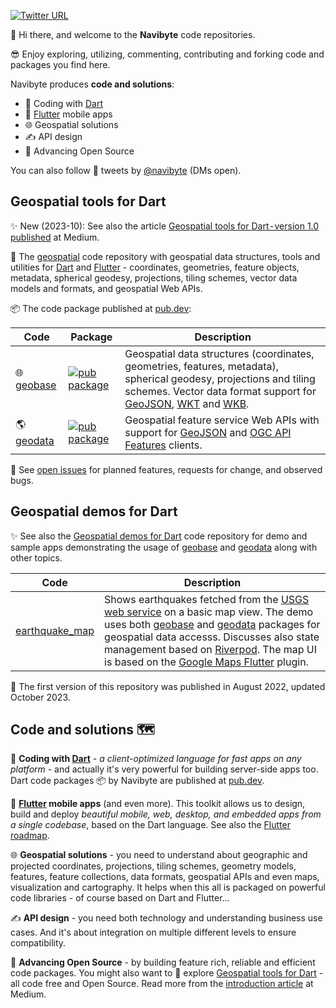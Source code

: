 [![Twitter URL](https://img.shields.io/twitter/url/https/twitter.com/navibyte.svg?style=social&label=Follow%20%40navibyte)](https://twitter.com/navibyte)

👋 Hi there, and welcome to the **Navibyte** code repositories.

😎 Enjoy exploring, utilizing, commenting, contributing and forking code and
packages you find here. 

Navibyte produces **code and solutions**:

* 🎯 Coding with [Dart](https://dart.dev/)
* 💙 [Flutter](https://flutter.dev/) mobile apps
* 🌐 Geospatial solutions
* ✍️ API design
* 📝 Advancing Open Source

You can also follow 📡 tweets by [@navibyte](https://twitter.com/navibyte) (DMs
open).

## Geospatial tools for Dart

✨ New (2023-10): See also the article [Geospatial tools for Dart - version 1.0 published](https://medium.com/@navibyte/geospatial-tools-for-dart-version-1-0-published-0f9673e510b3) at Medium.

🧭 The [geospatial](https://github.com/navibyte/geospatial) code repository with
geospatial data structures, tools and utilities for [Dart](https://dart.dev/)
and [Flutter](https://flutter.dev/) - coordinates,
geometries, feature objects, metadata, spherical geodesy, projections, tiling
schemes, vector data models and formats, and geospatial Web APIs.

📦 The code package published at
[pub.dev](https://pub.dev/publishers/navibyte.com/packages):

Code           | Package | Description 
-------------- | --------| -----------
:globe_with_meridians: [geobase](https://github.com/navibyte/geospatial/tree/main/dart/geobase) | [![pub package](https://img.shields.io/pub/v/geobase.svg)](https://pub.dev/packages/geobase) | Geospatial data structures (coordinates, geometries, features, metadata), spherical geodesy, projections and tiling schemes. Vector data format support for [GeoJSON](https://geojson.org/), [WKT](https://en.wikipedia.org/wiki/Well-known_text_representation_of_geometry) and [WKB](https://en.wikipedia.org/wiki/Well-known_text_representation_of_geometry#Well-known_binary).
:earth_americas: [geodata](https://github.com/navibyte/geospatial/tree/main/dart/geodata) | [![pub package](https://img.shields.io/pub/v/geodata.svg)](https://pub.dev/packages/geodata) | Geospatial feature service Web APIs with support for [GeoJSON](https://geojson.org/) and [OGC API Features](https://ogcapi.ogc.org/features/) clients.

🧩 See [open issues](https://github.com/navibyte/geospatial/issues) for planned features, requests for change, and observed bugs. 

## Geospatial demos for Dart

✨ See also the
[Geospatial demos for Dart](https://github.com/navibyte/geospatial_demos) code
repository for demo and sample apps demonstrating the usage of
[geobase](https://pub.dev/packages/geobase) and
[geodata](https://pub.dev/packages/geodata) along with other topics.

Code          | Description 
------------- | -----------
[earthquake_map](https://github.com/navibyte/geospatial_demos/tree/main/earthquake_map) | Shows earthquakes fetched from the [USGS web service](https://earthquake.usgs.gov/earthquakes/feed/) on a basic map view. The demo uses both [geobase](https://pub.dev/packages/geobase) and [geodata](https://pub.dev/packages/geodata) packages for geospatial data accesss. Discusses also state management based on [Riverpod](https://riverpod.dev/). The map UI is based on the [Google Maps Flutter](https://pub.dev/packages/google_maps_flutter) plugin.

📅 The first version of this repository was published in August 2022, updated
October 2023.

## Code and solutions 🗺️

🎯 **Coding with [Dart](https://dart.dev/)** - 
*a client-optimized language for fast apps on any platform* - and actually it's
very powerful for building server-side apps too. Dart code packages 📦 by
Navibyte are published at
[pub.dev](https://pub.dev/publishers/navibyte.com/packages).

💙 **[Flutter](https://flutter.dev/) mobile apps** (and even more). This toolkit
allows us to design, build and deploy
*beautiful mobile, web, desktop, and embedded apps from a single codebase*,
based on the Dart language. See also the
[Flutter roadmap](https://github.com/flutter/flutter/wiki/Roadmap).

🌐 **Geospatial solutions** - you need to understand about geographic and
projected coordinates, projections, tiling schemes, geometry models, features,
feature collections, data formats, geospatial APIs and even maps, visualization
and cartography. It helps when this all is packaged on powerful code libraries -
of course based on Dart and Flutter... 

✍️ **API design** - you need both technology and understanding business use
cases. And it's about integration on multiple different levels to ensure
compatibility. 

📝 **Advancing Open Source** - by building feature rich, reliable and efficient
code packages. You might also want to 🔭 explore 
[Geospatial tools for Dart](https://github.com/navibyte/geospatial) - all code
free and Open Source. Read more from the
[introduction article](https://medium.com/@navibyte/geospatial-tools-for-dart-version-1-0-published-0f9673e510b3) at Medium.